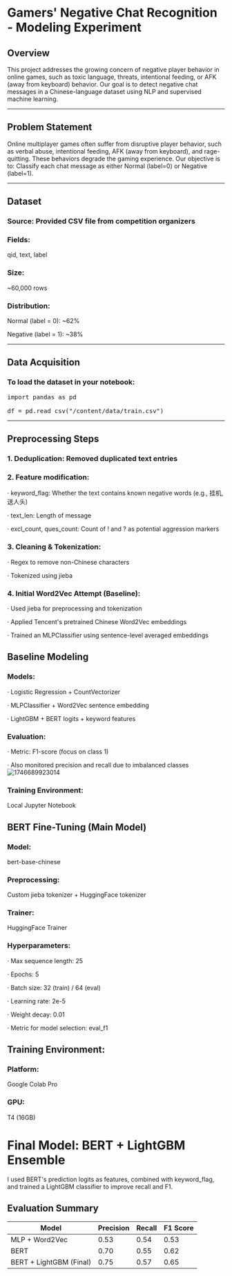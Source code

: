 # Gamers' Negative Chat Recognition - Modeling Experiment

## Overview

This project addresses the growing concern of negative player behavior in online games, such as toxic language, threats, intentional feeding, or AFK (away from keyboard) behavior. Our goal is to detect negative chat messages in a Chinese-language dataset using NLP and supervised machine learning.

---

## Problem Statement

Online multiplayer games often suffer from disruptive player behavior, such as verbal abuse, intentional feeding, AFK (away from keyboard), and rage-quitting. These behaviors degrade the gaming experience. Our objective is to:
Classify each chat message as either Normal (label=0) or Negative (label=1).

---

## Dataset

### Source: Provided CSV file from competition organizers

### Fields: 
qid, text, label

### Size:
~60,000 rows

### Distribution:

Normal (label = 0): ~62%

Negative (label = 1): ~38%

---

## Data Acquisition

### To load the dataset in your notebook:
<pre>import pandas as pd 

df = pd.read_csv("/content/data/train.csv")  </pre>

---

## Preprocessing Steps

### 1. Deduplication: Removed duplicated text entries


### 2. Feature modification:

  ·  keyword_flag: Whether the text contains known negative words (e.g., 挂机, 送人头)
 
  ·  text_len: Length of message
 
  ·  excl_count, ques_count: Count of ! and ? as potential aggression markers


### 3. Cleaning & Tokenization:

  ·  Regex to remove non-Chinese characters
 
  ·  Tokenized using jieba


### 4. Initial Word2Vec Attempt (Baseline):

  ·  Used jieba for preprocessing and tokenization
 
  ·  Applied Tencent's pretrained Chinese Word2Vec embeddings
 
 · Trained an MLPClassifier using sentence-level averaged embeddings
 

## Baseline Modeling

### Models:

  ·  Logistic Regression + CountVectorizer

  ·  MLPClassifier + Word2Vec sentence embedding

  ·  LightGBM + BERT logits + keyword features
  

### Evaluation:

  ·  Metric: F1-score (focus on class 1)

  ·  Also monitored precision and recall due to imbalanced classes
![1746689923014](https://github.com/user-attachments/assets/652f396b-f7d8-485f-a2ea-5ff7d53c25d0)



### Training Environment: 
Local Jupyter Notebook


## BERT Fine-Tuning (Main Model)

### Model: 
bert-base-chinese


### Preprocessing: 
Custom jieba tokenizer + HuggingFace tokenizer


### Trainer: 
HuggingFace Trainer


### Hyperparameters:


  ·  Max sequence length: 25

  ·  Epochs: 5

  ·  Batch size: 32 (train) / 64 (eval)

  ·  Learning rate: 2e-5

  ·  Weight decay: 0.01

  ·  Metric for model selection: eval_f1

## Training Environment: 

### Platform: 
Google Colab Pro

### GPU: 
T4 (16GB)

# Final Model: BERT + LightGBM Ensemble

I used BERT's prediction logits as features, combined with keyword_flag, and trained a LightGBM classifier to improve recall and F1.

## Evaluation Summary

| Model                      | Precision | Recall | F1 Score |
|---------------------------|-----------|--------|----------|
| MLP + Word2Vec            | 0.53      | 0.54   | 0.53     |
| BERT                      | 0.70      | 0.55   | 0.62     |
| BERT + LightGBM (Final)   | 0.75      | 0.57   | 0.65     |


